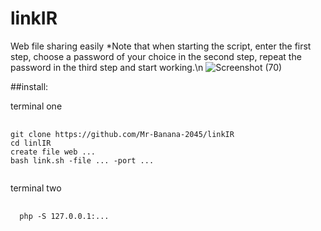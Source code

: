# linkIR
Web file sharing easily
*Note that when starting the script, enter the first step, choose a password of your choice in the second step, repeat the password in the third step and start working.\n
![Screenshot (70)](https://github.com/Mr-Banana-2045/linkIR/assets/109140672/057a9bf9-cc3c-4daa-9029-6491e5bfe5b5)

##install:
<p>terminal one</p>
<pre>
  <code>
git clone https://github.com/Mr-Banana-2045/linkIR
cd linlIR
create file web ...
bash link.sh -file ... -port ...
    </code>
</pre>
<p>terminal two</p>
<pre>
  <code>
  php -S 127.0.0.1:...
    </code>
</pre>
